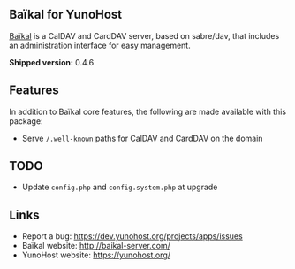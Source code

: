 Baïkal for YunoHost
-------------------

[Baïkal](http://baikal-server.com/) is a CalDAV and CardDAV server, based on
sabre/dav, that includes an administration interface for easy management.

**Shipped version:** 0.4.6

## Features

In addition to Baïkal core features, the following are made available with
this package:

 * Serve `/.well-known` paths for CalDAV and CardDAV on the domain

## TODO

 * Update `config.php` and `config.system.php` at upgrade

## Links

 * Report a bug: https://dev.yunohost.org/projects/apps/issues
 * Baïkal website: http://baikal-server.com/
 * YunoHost website: https://yunohost.org/
